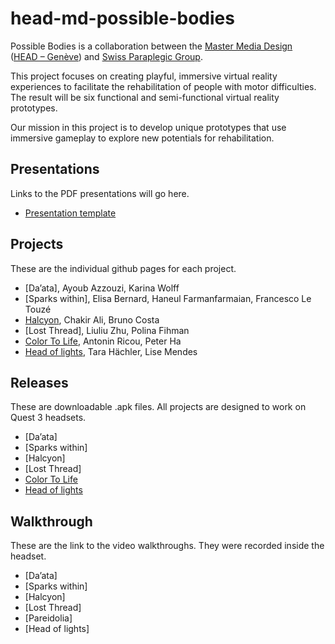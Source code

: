 # head-md-possible-bodies
Possible Bodies is a collaboration between the [Master Media Design](https://www.hesge.ch/head/en/programs-research/master-arts-media-design) ([HEAD – Genève](https://www.hesge.ch/head/en/)) and [Swiss Paraplegic Group](https://www.paraplegie.ch/en/).

This project focuses on creating playful, immersive virtual reality experiences to facilitate the rehabilitation of people with motor difficulties. The result will be six functional and semi-functional virtual reality prototypes.

Our mission in this project is to develop unique prototypes that use immersive gameplay to explore new potentials for rehabilitation.

## Presentations
Links to the PDF presentations will go here.

- [Presentation template](https://github.com/abstractmachine/head-md-possible-bodies/releases/latest)

## Projects
These are the individual github pages for each project.

- [Da’ata], Ayoub Azzouzi, Karina Wolff
- [Sparks within], Elisa Bernard, Haneul Farmanfarmaian, Francesco Le Touzé
- [Halcyon](https://github.com/Psemata/halcyon), Chakir Ali, Bruno Costa
- [Lost Thread], Liuliu Zhu, Polina Fihman
- [Color To Life](https://github.com/AntoninRicou/VRProject_Colour), Antonin Ricou, Peter Ha
- [Head of lights](https://github.com/tarahachler/possible-bodies/), Tara Hächler, Lise Mendes

## Releases
These are downloadable .apk files. All projects are designed to work on Quest 3 headsets.

- [Da’ata]
- [Sparks within]
- [Halcyon]
- [Lost Thread]
- [Color To Life](https://github.com/AntoninRicou/VRProject_Colour/releases/latest)
- [Head of lights](https://github.com/tarahachler/possible-bodies/releases/latest)

## Walkthrough
These are the link to the video walkthroughs. They were recorded inside the headset.

- [Da’ata]
- [Sparks within]
- [Halcyon]
- [Lost Thread]
- [Pareidolia]
- [Head of lights]